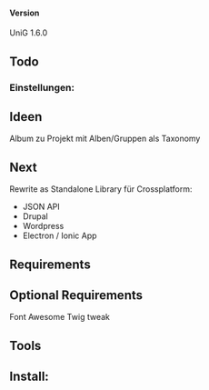 #### Version
UniG 1.6.0

## Todo


### Einstellungen:


## Ideen
Album zu Projekt
mit Alben/Gruppen als Taxonomy

## Next
Rewrite as Standalone Library für Crossplatform:
- JSON API
- Drupal
- Wordpress
- Electron / Ionic App


## Requirements


## Optional Requirements
Font Awesome
Twig tweak

## Tools


## Install:
